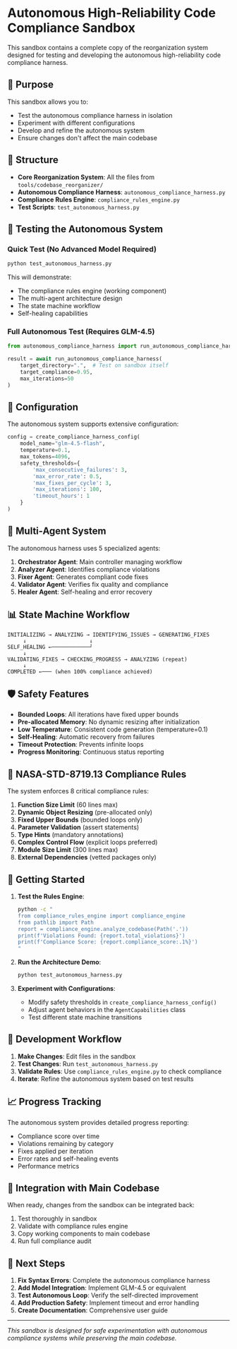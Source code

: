 # Autonomous High-Reliability Code Compliance Sandbox

This sandbox contains a complete copy of the reorganization system designed for testing and developing the autonomous high-reliability code compliance harness.

## 🚀 Purpose

This sandbox allows you to:
- Test the autonomous compliance harness in isolation
- Experiment with different configurations
- Develop and refine the autonomous system
- Ensure changes don't affect the main codebase

## 📁 Structure

- **Core Reorganization System**: All the files from `tools/codebase_reorganizer/`
- **Autonomous Compliance Harness**: `autonomous_compliance_harness.py`
- **Compliance Rules Engine**: `compliance_rules_engine.py`
- **Test Scripts**: `test_autonomous_harness.py`

## 🧪 Testing the Autonomous System

### Quick Test (No Advanced Model Required)
```bash
python test_autonomous_harness.py
```

This will demonstrate:
- The compliance rules engine (working component)
- The multi-agent architecture design
- The state machine workflow
- Self-healing capabilities

### Full Autonomous Test (Requires GLM-4.5)
```python
from autonomous_compliance_harness import run_autonomous_compliance_harness

result = await run_autonomous_compliance_harness(
    target_directory=".",  # Test on sandbox itself
    target_compliance=0.95,
    max_iterations=50
)
```

## 🔧 Configuration

The autonomous system supports extensive configuration:

```python
config = create_compliance_harness_config(
    model_name="glm-4.5-flash",
    temperature=0.1,
    max_tokens=4096,
    safety_thresholds={
        'max_consecutive_failures': 3,
        'max_error_rate': 0.5,
        'max_fixes_per_cycle': 3,
        'max_iterations': 100,
        'timeout_hours': 1
    }
)
```

## 🤖 Multi-Agent System

The autonomous harness uses 5 specialized agents:

1. **Orchestrator Agent**: Main controller managing workflow
2. **Analyzer Agent**: Identifies compliance violations
3. **Fixer Agent**: Generates compliant code fixes
4. **Validator Agent**: Verifies fix quality and compliance
5. **Healer Agent**: Self-healing and error recovery

## 📊 State Machine Workflow

```
INITIALIZING → ANALYZING → IDENTIFYING_ISSUES → GENERATING_FIXES
     ↓                    ↓
SELF_HEALING ←────────────┘
     ↓
VALIDATING_FIXES → CHECKING_PROGRESS → ANALYZING (repeat)
     ↓
COMPLETED ←─── (when 100% compliance achieved)
```

## 🛡️ Safety Features

- **Bounded Loops**: All iterations have fixed upper bounds
- **Pre-allocated Memory**: No dynamic resizing after initialization
- **Low Temperature**: Consistent code generation (temperature=0.1)
- **Self-Healing**: Automatic recovery from failures
- **Timeout Protection**: Prevents infinite loops
- **Progress Monitoring**: Continuous status reporting

## 🎯 NASA-STD-8719.13 Compliance Rules

The system enforces 8 critical compliance rules:

1. **Function Size Limit** (60 lines max)
2. **Dynamic Object Resizing** (pre-allocated only)
3. **Fixed Upper Bounds** (bounded loops only)
4. **Parameter Validation** (assert statements)
5. **Type Hints** (mandatory annotations)
6. **Complex Control Flow** (explicit loops preferred)
7. **Module Size Limit** (300 lines max)
8. **External Dependencies** (vetted packages only)

## 🚀 Getting Started

1. **Test the Rules Engine**:
   ```bash
   python -c "
   from compliance_rules_engine import compliance_engine
   from pathlib import Path
   report = compliance_engine.analyze_codebase(Path('.'))
   print(f'Violations Found: {report.total_violations}')
   print(f'Compliance Score: {report.compliance_score:.1%}')
   "
   ```

2. **Run the Architecture Demo**:
   ```bash
   python test_autonomous_harness.py
   ```

3. **Experiment with Configurations**:
   - Modify safety thresholds in `create_compliance_harness_config()`
   - Adjust agent behaviors in the `AgentCapabilities` class
   - Test different state machine transitions

## 🧪 Development Workflow

1. **Make Changes**: Edit files in the sandbox
2. **Test Changes**: Run `test_autonomous_harness.py`
3. **Validate Rules**: Use `compliance_rules_engine.py` to check compliance
4. **Iterate**: Refine the autonomous system based on test results

## 📈 Progress Tracking

The autonomous system provides detailed progress reporting:
- Compliance score over time
- Violations remaining by category
- Fixes applied per iteration
- Error rates and self-healing events
- Performance metrics

## 🔄 Integration with Main Codebase

When ready, changes from the sandbox can be integrated back:
1. Test thoroughly in sandbox
2. Validate with compliance rules engine
3. Copy working components to main codebase
4. Run full compliance audit

## 🎯 Next Steps

1. **Fix Syntax Errors**: Complete the autonomous compliance harness
2. **Add Model Integration**: Implement GLM-4.5 or equivalent
3. **Test Autonomous Loop**: Verify the self-directed improvement
4. **Add Production Safety**: Implement timeout and error handling
5. **Create Documentation**: Comprehensive user guide

---

*This sandbox is designed for safe experimentation with autonomous compliance systems while preserving the main codebase.*
